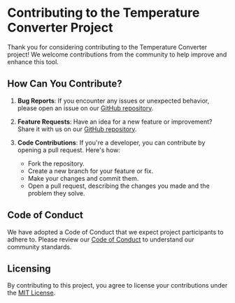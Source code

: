 # Contributing to the Temperature Converter Project

Thank you for considering contributing to the Temperature Converter project! We welcome contributions from the community to help improve and enhance this tool.

## How Can You Contribute?

1. **Bug Reports**: If you encounter any issues or unexpected behavior, please open an issue on our [GitHub repository](https://github.com/Neel-07/Temperature-Converter/issues).

2. **Feature Requests**: Have an idea for a new feature or improvement? Share it with us on our [GitHub repository](https://github.com/Neel-07/Temperature-Converter/issues).

3. **Code Contributions**: If you're a developer, you can contribute by opening a pull request. Here's how:

   - Fork the repository.
   - Create a new branch for your feature or fix.
   - Make your changes and commit them.
   - Open a pull request, describing the changes you made and the problem they solve.

## Code of Conduct

We have adopted a Code of Conduct that we expect project participants to adhere to. Please review our [Code of Conduct](CODE_OF_CONDUCT.md) to understand our community standards.

## Licensing

By contributing to this project, you agree to license your contributions under the [MIT License](LICENSE).
